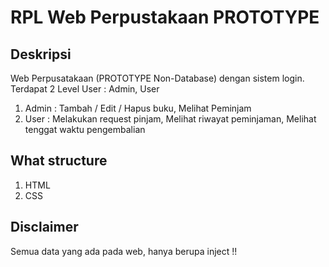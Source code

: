# RPL Web Perpustakaan PROTOTYPE
## Deskripsi
Web Perpusatakaan (PROTOTYPE Non-Database) dengan sistem login. Terdapat 2 Level User : Admin, User
1. Admin : Tambah / Edit / Hapus buku, Melihat Peminjam
2. User : Melakukan request pinjam, Melihat riwayat peminjaman, Melihat tenggat waktu pengembalian

## What structure
1. HTML
2. CSS


## Disclaimer
Semua data yang ada pada web, hanya berupa inject !!